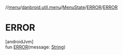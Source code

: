 //[menu](../../../../index.md)/[danbroid.util.menu](../../index.md)/[MenuState](../index.md)/[ERROR](index.md)/[ERROR](-e-r-r-o-r.md)

# ERROR

[androidJvm]\
fun [ERROR](-e-r-r-o-r.md)(message: [String](https://kotlinlang.org/api/latest/jvm/stdlib/kotlin/-string/index.html))
